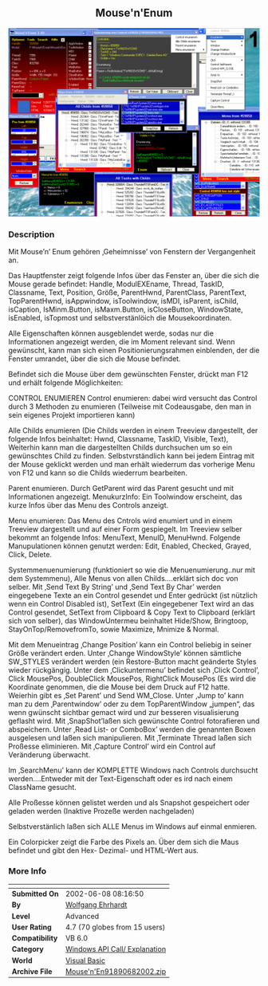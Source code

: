 ﻿<div align="center">

## Mouse'n'Enum

<img src="PIC2002681433573815.gif">
</div>

### Description

Mit Mouse’n’ Enum gehören ‚Geheimnisse’ von Fenstern der Vergangenheit an.

Das Hauptfenster zeigt folgende Infos über das Fenster an, über die sich die Mouse gerade befindet: Handle, ModulEXEname, Thread, TaskID, Classname, Text, Position, Größe, ParentHwnd, ParentClass, ParentText, TopParentHwnd, isAppwindow, isToolwindow, isMDI, isParent, isChild, isCaption, IsMinm.Button, isMaxm.Button, isCloseButton, WindowState, isEnabled, isTopmost und selbstverstänlöich die Mousekoordinaten.

Alle Eigenschaften können ausgeblendet werde, sodas nur die Informationen angezeigt werden, die im Moment relevant sind. Wenn gewünscht, kann man sich einen Positionierungsrahmen einblenden, der die Fenster umrandet, über die sich die Mouse befindet.

Befindet sich die Mouse über dem gewünschten Fenster, drückt man F12 und erhält folgende Möglichkeiten:

CONTROL ENUMIEREN Control enumieren: dabei wird versucht das Control durch 3 Methoden zu enumieren (Teilweise mit Codeausgabe, den man in sein eigenes Projekt importieren kann)

Alle Childs enumieren (Die Childs werden in einem Treeview dargestellt, der folgende Infos beinhaltet: Hwnd, Classname, TaskID, Visible, Text), Weiterhin kann man die dargestellten Childs durchsuchen um so ein gewünschtes Child zu finden. Selbstvrständlich kann bei jedem Eintrag mit der Mouse geklickt werden und man erhält wiederrum das vorherige Menu von F12 und kann so die Childs wiederrum bearbeiten.

Parent enumieren. Durch GetParent wird das Parent gesucht und mit Informationen angezeigt. MenukurzInfo: Ein Toolwindow erscheint, das kurze Infos über das Menu des Controls anzeigt.

Menu enumieren: Das Menu des Cntrols wird enumiert und in einem Treeview dargestellt und auf einer Form gespiegelt. Im Treeview selber bekommt an folgende Infos: MenuText, MenuID, MenuHwnd. Folgende Manupulationen können genutzt werden: Edit, Enabled, Checked, Grayed, Click, Delete.

Systemmenuenumierung (funktioniert so wie die Menuenumierung..nur mit dem Systemmenu), Alle Menus von allen Childs….erklärt sich doc von selber. Mit ‚Send Text By String’ und ‚Send Text By Char’ werden eingegebene Texte an ein Control gesendet und Enter gedrückt (ist nützlich wenn ein Control Disabled ist), SetText (Ein eingegebener Text wird an das Control gesendet, SetText from Clipboard & Copy Text to Clipboard (erklärt sich von selber), das WindowUntermeu beinhaltet Hide/Show, Bringtoop, StayOnTop/RemovefromTo, sowie Maximize, Mnimize & Normal.

Mit dem Menueintrag ‚Change Position’ kann ein Control beliebig in seiner Größe verändert erden. Unter ‚Change WindowStyle’ können sämtliche SW_STYLES verändert werden (ein Restore-Button macht geänderte Styles wieder rückgängig. Unter dem ‚Clickuntermenu’ befindet sich ‚Click Control’, Click MousePos, DoubleClick MousePos, RightClick MousePos (Es wird die Koordinate genommen, die die Mouse bei dem Druck auf F12 hatte. Weierhin gibt es ‚Set Parent’ und Send WM_Close. Unter ‚Jump to’ kann man zu dem ‚Parentwindow’ oder zu dem TopParentWindow „jumpen“, das wenn gwünscht sichtbar gemact wird und zur besseren visualisierung geflasht wird. Mit ‚SnapShot’laßen sich gewünschte Control fotorafieren und abspeichern. Unter ‚Read List- or ComboBox’ werden die genannten Boxen ausgelesen und laßen sich manipulieren. Mit ‚Terminate Thread laßen sich Proßesse eliminieren. Mit ‚Capture Control’ wird ein Control auf Veränderung überwacht.

Im ‚SearchMenu’ kann der KOMPLETTE Windows nach Controls durchsucht werden….Entweder mit der Text-Eigenschaft oder es ird nach einem ClassName gesucht.

Alle Proßesse können gelistet werden und als Snapshot gespeichert oder geladen werden (Inaktive Prozeße werden nachgeladen)

Selbstverstänlich laßen sich ALLE Menus im Windows auf einmal enmieren.

Ein Colorpicker zeigt die Farbe des Pixels an. Über dem sich die Maus befindet und gibt den Hex- Dezimal- und HTML-Wert aus.
 
### More Info
 


<span>             |<span>
---                |---
**Submitted On**   |2002-06-08 08:16:50
**By**             |[Wolfgang Ehrhardt](https://github.com/Planet-Source-Code/PSCIndex/blob/master/ByAuthor/wolfgang-ehrhardt.md)
**Level**          |Advanced
**User Rating**    |4.7 (70 globes from 15 users)
**Compatibility**  |VB 6\.0
**Category**       |[Windows API Call/ Explanation](https://github.com/Planet-Source-Code/PSCIndex/blob/master/ByCategory/windows-api-call-explanation__1-39.md)
**World**          |[Visual Basic](https://github.com/Planet-Source-Code/PSCIndex/blob/master/ByWorld/visual-basic.md)
**Archive File**   |[Mouse'n'En91890682002\.zip](https://github.com/Planet-Source-Code/wolfgang-ehrhardt-mouse-n-enum__1-35622/archive/master.zip)








